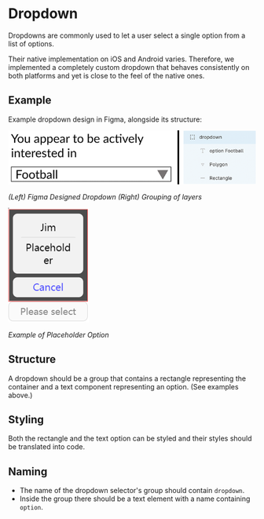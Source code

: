 # Dropdown 
Dropdowns are commonly used to let a user select a single option from a list of options. 

Their native implementation on iOS and Android varies. Therefore, we implemented a completely custom dropdown that behaves consistently on both platforms and yet is close to the feel of the native ones.

## Example

Example dropdown design in Figma, alongside its structure:

![image showing dropdown ui and grouping in figma](https://github.com/ImagineThisNHS/ImagineThisNHS.github.io/blob/master/guidelines/assets/dropdown/downdown%20fig%20combined.png?raw=true)

_(Left) Figma Designed Dropdown (Right) Grouping of layers_

![image showing dropdown_placeholder](https://github.com/ImagineThisNHS/ImagineThisNHS.github.io/blob/master/guidelines/assets/dropdown/dropdown.png?raw=true)

_Example of Placeholder Option_

## Structure
A dropdown should be a group that contains a rectangle representing the container and a text component representing an option. (See examples above.)

## Styling
Both the rectangle and the text option can be styled and their styles should be translated into code.

## Naming
* The name of the dropdown selector's group should contain `dropdown`.
* Inside the group there should be a text element with a name containing `option`.

